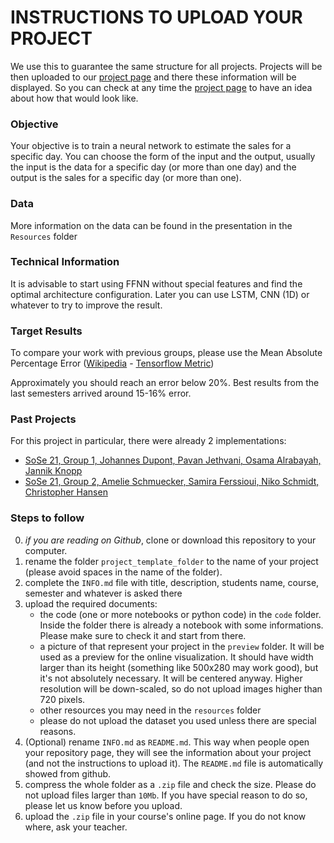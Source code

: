 # INSTRUCTIONS TO UPLOAD YOUR PROJECT

We use this to guarantee the same structure for all projects.
Projects will be then uploaded to our [project page](https://opencampus-sh.github.io/oc-ml-projects/) and there these information will be displayed.
So you can check at any time the [project page](https://opencampus-sh.github.io/oc-ml-projects/) to have an idea about how that would look like.

### Objective

Your objective is to train a neural network to estimate the sales for a specific day. You can choose the form of the input and the output, usually the input is the data for a specific day (or more than one day) and the output is the sales for a specific day (or more than one).

### Data

More information on the data can be found in the presentation in the `Resources` folder

### Technical Information

It is advisable to start using FFNN without special features and find the optimal architecture configuration. Later you can use LSTM, CNN (1D) or whatever to try to improve the result.

### Target Results

To compare your work with previous groups, please use the Mean Absolute Percentage Error ([Wikipedia](https://en.wikipedia.org/wiki/Mean_absolute_percentage_error) - [Tensorflow Metric](https://www.tensorflow.org/api_docs/python/tf/keras/metrics/MeanAbsolutePercentageError))

Approximately you should reach an error below 20%. Best results from the last semesters arrived around 15-16% error.

### Past Projects

For this project in particular, there were already 2 implementations:
- [SoSe 21, Group 1, Johannes Dupont, Pavan Jethvani, Osama Alrabayah, Jannik Knopp](https://github.com/opencampus-sh/ML-Projects/tree/main/data/DLFS/Bakery-Sales-project)
- [SoSe 21, Group 2, Amelie Schmuecker, Samira Ferssioui, Niko Schmidt, Christopher Hansen](https://github.com/opencampus-sh/ML-Projects/tree/main/data/DLFS/BakerySalesPrediction)

### Steps to follow

0. *if you are reading on Github*, clone or download this repository to your computer.
1. rename the folder `project_template_folder` to the name of your project (please avoid spaces in the name of the folder).
2. complete the `INFO.md` file with title, description, students name, course, semester and whatever is asked there
3. upload the required documents:
   * the code (one or more notebooks or python code) in the `code` folder. Inside the folder there is already a notebook with some informations. Please make sure to check it and start from there.
   * a picture of that represent your project in the `preview` folder. It will be used as a preview for the online visualization. It should have width larger than its height (something like 500x280 may work good), but it's not absolutely necessary. It will be centered anyway. Higher resolution will be down-scaled, so do not upload images higher than 720 pixels.
   * other resources you may need in the `resources` folder
   * please do not upload the dataset you used unless there are special reasons.
4. (Optional) rename `INFO.md` as `README.md`. This way when people open your repository page, they will see the information about your project (and not the instructions to upload it). The `README.md` file is automatically showed from github.
5. compress the whole folder as a `.zip` file and check the size. Please do not upload files larger than `10Mb`. If you have special reason to do so, please let us know before you upload.
6. upload the `.zip` file in your course's online page. If you do not know where, ask your teacher.

